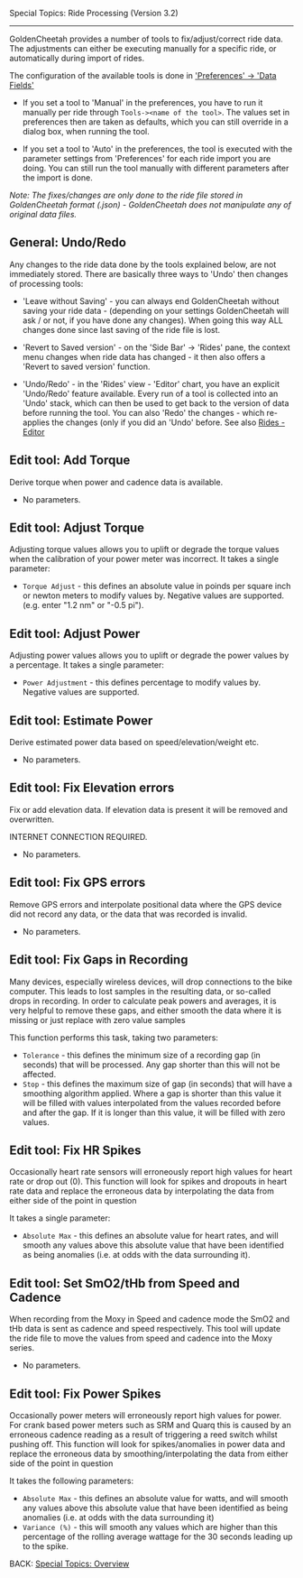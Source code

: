 Special Topics: Ride Processing (Version 3.2)
***

GoldenCheetah provides a number of tools to fix/adjust/correct ride data. The adjustments can either be executing manually for a specific ride, or automatically during import of rides.

The configuration of the available tools is done in ['Preferences' -> 'Data Fields'](https://github.com/GoldenCheetah/GoldenCheetah/wiki/UG_Preferences_Data-Fields#processing)

* If you set a tool to 'Manual' in the preferences, you have to run it manually per ride through `Tools-><name of the tool>`. The values set in preferences then are taken as defaults, which you can still override in a dialog box, when running the tool.

* If you set a tool to 'Auto' in the preferences, the tool is executed with the parameter settings from 'Preferences' for each ride import you are doing. You can still run the tool manually with different parameters after the import is done.

_Note: The fixes/changes are only done to the ride file stored in GoldenCheetah format (.json) - GoldenCheetah does not manipulate any of original data files._

## General: Undo/Redo

Any changes to the ride data done by the tools explained below, are not immediately stored. There are basically three ways to 'Undo' then changes of processing tools:

* 'Leave without Saving' - you can always end GoldenCheetah without saving your ride data - (depending on your settings GoldenCheetah will ask / or not, if you have done any changes). When going this way ALL changes done since last saving of the ride file is lost.

* 'Revert to Saved version' - on the 'Side Bar' -> 'Rides' pane, the context menu changes when ride data has changed - it then also offers a 'Revert to saved version' function.

* 'Undo/Redo' - in the 'Rides' view - 'Editor' chart, you have an explicit 'Undo/Redo' feature available. Every run of a tool is collected into an 'Undo' stack, which can then be used to get back to the version of data before running the tool. You can also 'Redo' the changes - which re-applies the changes (only if you did an 'Undo' before. See also [Rides - Editor](https://github.com/GoldenCheetah/GoldenCheetah/wiki/UG_ChartTypes_Rides#editor)

## Edit tool: Add Torque

Derive torque when power and cadence data is available.

* No parameters.

## Edit tool: Adjust Torque

Adjusting torque values allows you to uplift or degrade the torque values when the calibration of your power meter was incorrect. It takes a single parameter: 

* `Torque Adjust` - this defines an absolute value in poinds per square inch or newton meters to modify values by. Negative values are supported. (e.g. enter "1.2 nm" or "-0.5 pi").

## Edit tool: Adjust Power

Adjusting power values allows you to uplift or degrade the power values by a percentage. It takes a single parameter:

* `Power Adjustment` - this defines percentage  to modify values by. Negative values are supported.

## Edit tool: Estimate Power

Derive estimated power data based on speed/elevation/weight etc.

* No parameters.

## Edit tool: Fix Elevation errors

Fix or add elevation data. If elevation data is present it will be removed and overwritten.

INTERNET CONNECTION REQUIRED.

* No parameters.

## Edit tool: Fix GPS errors

Remove GPS errors and interpolate positional data where the GPS device did not record any data, or the data that was recorded is invalid.

* No parameters.

## Edit tool: Fix Gaps in Recording

Many devices, especially wireless devices, will drop connections to the bike computer. This leads to lost samples in the resulting data, or so-called drops in recording. In order to calculate peak powers and averages, it is very helpful to remove these gaps, and either smooth the data where it is missing or just replace with zero value samples

This function performs this task, taking two parameters:

* `Tolerance` - this defines the minimum size of a recording gap (in seconds) that will be processed. Any gap shorter than this will not be affected.
* `Stop` - this defines the maximum size of gap (in seconds) that will have a smoothing algorithm applied. Where a gap is shorter than this value it will be filled with values interpolated from the values recorded before and after the gap. If it is longer than this value, it will be filled with zero values.

## Edit tool: Fix HR Spikes

Occasionally heart rate sensors will erroneously report high values for heart rate or drop out (0). This function will look for spikes and dropouts in heart rate data and replace the erroneous data by interpolating the data from either side of the point in question

It takes a single parameter:

* `Absolute Max` - this defines an absolute value for heart rates, and will smooth any values above this absolute value that have been identified as being anomalies (i.e. at odds with the data surrounding it).

## Edit tool: Set SmO2/tHb from Speed and Cadence

When recording from the Moxy in Speed and cadence mode the SmO2 and tHb data is sent as cadence and speed respectively. This tool will update the ride file to move the values from speed and cadence into the Moxy series.

* No parameters.

## Edit tool: Fix Power Spikes

Occasionally power meters will erroneously report high values for power. For crank based power meters such as SRM and Quarq this is caused by an erroneous cadence reading as a result of triggering a reed switch whilst pushing off. This function will look for spikes/anomalies in power data and replace the erroneous data by smoothing/interpolating the data from either side of the point in question

It takes the following parameters:

* `Absolute Max` - this defines an absolute value for watts, and will smooth any values above this absolute value that have been identified as being anomalies (i.e. at odds with the data surrounding it)
* `Variance (%)` - this will smooth any values which are higher than this percentage of the rolling average wattage for the 30 seconds leading up to the spike.

BACK: [Special Topics: Overview](https://github.com/GoldenCheetah/GoldenCheetah/wiki/UG_Special-Topics_Overview)